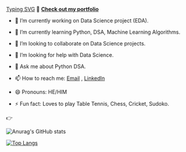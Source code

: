 [Typing SVG](https://readme-typing-svg.herokuapp.com?font=Fira+Code&weight=700&size=22&pause=1000&width=435&lines=HI!+Welcome+to+my+GitHub.)
💼 [**Check out my portfolio**](https://abhiyanbhattarai.vercel.app/)

- 🔭 I’m currently working on Data Science project (EDA).

- 🌱 I’m currently learning Python, DSA, Machine Learning Algorithms.

- 👯 I’m looking to collaborate on  Data Science projects.

- 🤔 I’m looking for help with Data Science.

- 💬 Ask me about Python DSA.

- 📫 How to reach me: [Email](abhiyanbhattarai88@gmail.com) , [LinkedIn](https://www.linkedin.com/in/abhiyan-bhattarai-87224a23b)

- 😄 Pronouns: HE/HIM

- ⚡ Fun fact: Loves to play Table Tennis, Chess, Cricket, Sudoko.

👉

![Anurag's GitHub stats](https://github-readme-stats.vercel.app/api?username=abhiyanbhattarai&show_icons=true&theme=radical)

[![Top Langs](https://github-readme-stats.vercel.app/api/top-langs/?username=abhiyanbhattarai&layout=compact)](https://github.com/anuraghazra/github-readme-stats)
